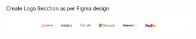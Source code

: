 Create Logo Secction as per Figma design


![alt](https://github.com/archis-academy/html-css-assignments/blob/master/Assignment-3-Logo-Section/1.png?raw=true)
